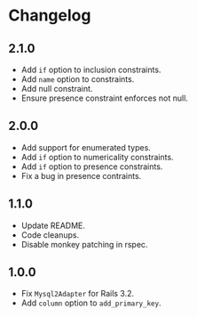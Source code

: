 # Changelog

## 2.1.0

- Add `if` option to inclusion constraints.
- Add `name` option to constraints.
- Add null constraint.
- Ensure presence constraint enforces not null.

## 2.0.0

- Add support for enumerated types.
- Add `if` option to numericality constraints.
- Add `if` option to presence constraints.
- Fix a bug in presence contraints.

## 1.1.0

- Update README.
- Code cleanups.
- Disable monkey patching in rspec.

## 1.0.0

- Fix `Mysql2Adapter` for Rails 3.2.
- Add `column` option to `add_primary_key`.

